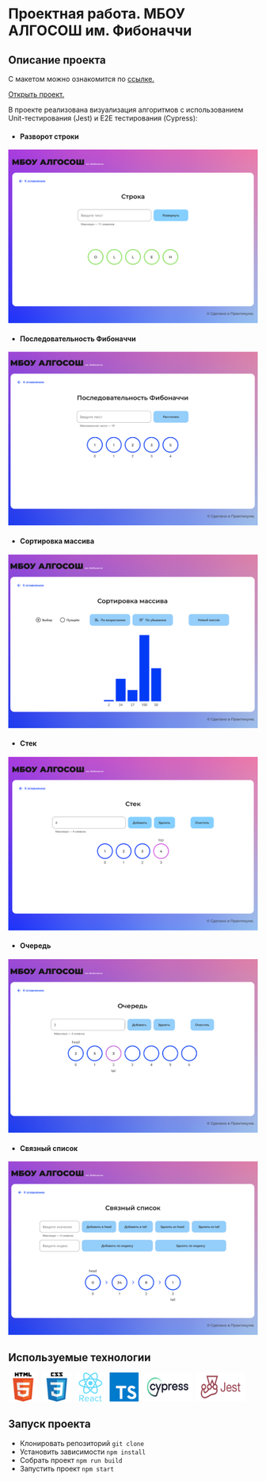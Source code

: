 # Проектная работа. МБОУ АЛГОСОШ им. Фибоначчи

## Описание проекта

С макетом можно ознакомится по [ссылке.](https://www.figma.com/file/RIkypcTQN5d37g7RRTFid0/Algososh_external_link?node-id=0%3A1)

[Открыть проект.](https://ev-kos.github.io/algososh/)

В проекте реализована визуализация алгоритмов с использованием Unit-тестирования (Jest) и E2E тестирования (Cypress):

- #### Разворот строки
<img src="README_static/string.png" width="550" height="350"/>

- #### Последовательность Фибоначчи
<img src="README_static/fib.png" width="550" height="350"/>

- #### Сортировка массива
<img src="README_static/sort.png" width="550" height="350"/>

- #### Стек
<img src="README_static/stek.png" width="550" height="350"/>

- #### Очередь
<img src="README_static/gueue.png" width="550" height="350"/>

- #### Связный список
<img src="README_static/list.png" width="550" height="350"/>

## Используемые технологии

<img src="https://github.com/devicons/devicon/blob/master/icons/html5/html5-original-wordmark.svg" width="60" height="60"/>&nbsp; 
<img src="https://github.com/devicons/devicon/blob/master/icons/css3/css3-original-wordmark.svg" width="60" height="60"/>&nbsp; 
<img src="https://github.com/devicons/devicon/blob/master/icons/react/react-original-wordmark.svg" width="60" height="60"/>&nbsp;
<img src="https://github.com/devicons/devicon/blob/master/icons/typescript/typescript-original.svg" width="60" height="60"/>&nbsp;
<img src="README_static/cypress.png" width="100" height="60"/>&nbsp;
<img src="README_static/jest.png" width="100" height="60"/>&nbsp;

## Запуск проекта

- Клонировать репозиторий ```git clone```
- Установить зависимости ```npm install```
- Собрать проект ```npm run build```
- Запустить проект ```npm start```


